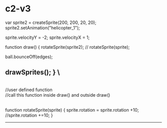 # c2-v3
var sprite2 = createSprite(200, 200, 20, 20);
sprite2.setAnimation("helicopter_1");

sprite.velocityY = -2;
sprite.velocityX = 1;

function draw() {
  rotateSprite(sprite2);
 // rotateSprite(sprite);
 
  ball.bounceOff(edges);
  
  drawSprites();
}
\
------------------------------------
\
//user defined function
\
//call this function inside draw() and outside draw()

\
function rotateSprite(sprite) {
  sprite.rotation = sprite.rotation +10;
  //sprite.rotation +=10;
}

----------------------

